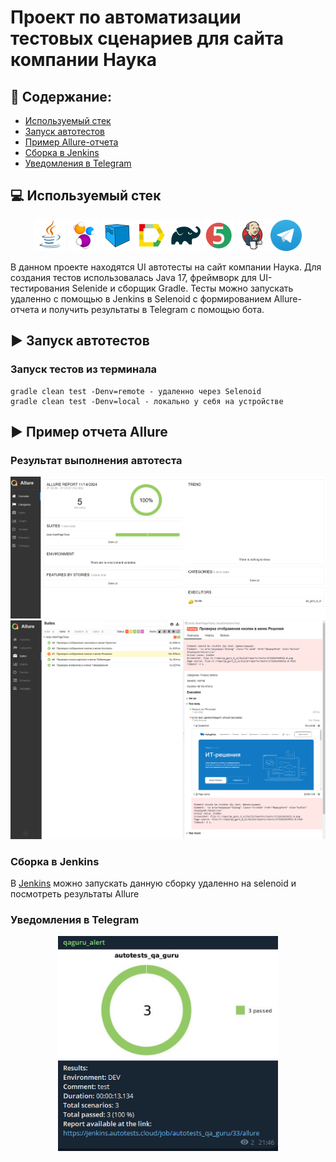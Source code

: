 # Проект по автоматизации тестовых сценариев для сайта компании Наука
## :scroll: Содержание:

- [Используемый стек](#computer-используемый-стек)
- [Запуск автотестов](#arrow_forward-запуск-автотестов)
- [Пример Allure-отчета](#arrow_forward-пример-отчета-allure)
- [Сборка в Jenkins](#arrow_forward-Сборка-в-Jenkins)
- [Уведомления в Telegram](#Уведомления-в-Telegram)


## :computer: Используемый стек

<p align="center"> 
<img title="Test Results in Allure" src="images/icons/java.svg" width="50" height="50" alt="Java">  
<img title="Test Results in Allure" src="images/icons/selenide.svg" width="50" height="50" alt="Selenide"> 
<img title="Test Results in Allure" src="images/icons/selenoid.svg" width="50" height="50" alt="Selenoid"> 
<img title="Test Results in Allure" src="images/icons/allure.svg" width="50" height="50" alt=" Allure Report">
<img title="Test Results in Allure" src="images/icons/gradle.svg" width="50" height="50" alt="Gradle"> 
<img title="Test Results in Allure" src="images/icons/junit5.svg" width="50" height="50" alt="JUnit5"> 
<img title="Test Results in Allure" src="images/icons/jenkins.svg" width="50" height="50" alt="Jenkins"> 
<img title="Test Results in Allure" src="images/icons/telegram_logo.svg" width="50" height="50" alt="Telegram"> 

</p>

В данном проекте находятся UI автотесты на сайт компании Наука. Для создания тестов использовалась Java 17, фреймворк для UI-тестирования Selenide и сборщик Gradle.
Тесты можно запускать удаленно с помощью в Jenkins в Selenoid с формированием Allure-отчета и получить результаты в Telegram с помощью бота.


## :arrow_forward: Запуск автотестов

### Запуск тестов из терминала
```
gradle clean test -Denv=remote - удаленно через Selenoid
gradle clean test -Denv=local - локально у себя на устройстве
```

## :arrow_forward: Пример отчета Allure

### Результат выполнения автотеста

<p align="center">
<img title="Test Results in Allure" src="images/allure1.png">
<img title="Test Results in Allure" src="images/allure2.png">
</p>

### Сборка в Jenkins
В </a>[Jenkins](https://jenkins.autotests.cloud/job/autotests_qa_guru/)</a> можно запускать данную сборку удаленно на selenoid и посмотреть результаты Allure

### Уведомления в Telegram


<p align="center">
<img width="70%" title="Telegram Notifications" src="images/bot.png">
</p>

